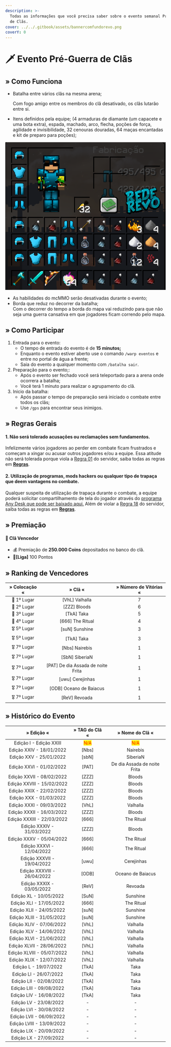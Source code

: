 ```yaml
---
description: >-
  Todas as informações que você precisa saber sobre o evento semanal Pré-Guerra
  de Clãs.
cover: ../../.gitbook/assets/bannercomfundorevo.png
coverY: 0
---
```


# 🗡 Evento Pré-Guerra de Clãs

## » Como Funciona

*   Batalha entre vários clãs na mesma arena;

    Com fogo amigo entre os membros do clã desativado, os clãs lutarão entre si.
* Itens definidos pela equipe; (4 armaduras de diamante (um capacete e uma bota extra), espada, machado, arco, flecha, poções de força, agilidade e invisibilidade, 32 cenouras douradas, 64 maças encantadas e kit de preparo para poções);

![](<../../.gitbook/assets/image (17) (1) (1) (1) (1).png>)

* As habilidades do mcMMO serão desativadas durante o evento;
* Borda que reduz no decorrer da batalha;\
  Com o decorrer do tempo a borda do mapa vai reduzindo para que não seja uma guerra cansativa em que jogadores ficam correndo pelo mapa.

## » Como Participar

1. Entrada para o evento:
   * O tempo de entrada do evento é de **15 minutos;**
   * Enquanto o evento estiver aberto use o comando `/warp eventos` e entre no portal de água a frente;
   * Saia do evento a qualquer momento com `/batalha sair`.
2. Preparação para o evento;:
   * Após o evento ser fechado você será teleportado para a arena onde ocorrera a batalha;
   * Você terá 1 minuto para realizar o agrupamento do clã.
3. Inicio da batalha:
   * Após passar o tempo de preparação será iniciado o combate entre todos os clãs;
   * Use `/gps` para encontrar seus inimigos.

## » Regras Gerais

#### **1. Não será tolerado acusações ou reclamações sem fundamentos.**

Infelizmente vários jogadores ao perder em combate ficam frustrados e começam a xingar ou acusar outros jogadores e/ou a equipe. Essa atitude não será tolerada porque viola a [Regra 01](https://wiki.rederevo.com/regras/chat#01) do servidor, saiba todas as regras em [**Regras**](../../regras/).

#### **2. Utilização de programas, mods hackers ou qualquer tipo de trapaça que deem vantagens no combate.**

Qualquer suspeita de utilização de trapaça durante o combate, a equipe poderá solicitar compartilhamento de tela do jogador através do [programa Any Desk que pode ser baixado aqui.](https://anydesk.com/pt/downloads) Além de violar a [Regra 18](https://wiki.rederevo.com/regras/jogabilidade#01-7) do servidor, saiba todas as regras em [**Regras**](../../regras/).

## » Premiação

#### 🥇 **Clã Vencedor**

* :moneybag: Premiação de **250.000 Coins** depositados no banco do clã.
* 💎**\[Liga]** 100 Pontos

## » Ranking de Vencedores

| » Colocação « |               » Clã «               | » Número de Vitórias « |
| :-----------: | :---------------------------------: | :--------------------: |
|  🥇 1º Lugar  |           \[VhL] Valhalla           |            7           |
|  🥈 2º Lugar  |            \[ZZZ] Bloods            |            6           |
|  🥉 3º Lugar  |             \[TkA] Taka             |            5           |
|  🏅 4º Lugar  |          \[666] The Ritual          |            4           |
|  🎖️ 5º Lugar |           \[suN] Sunshine           |            3           |
|  🎖️ 5º Lugar |             \[TkA] Taka             |            3           |
|  🎖️ 7º Lugar |           \[Nbs] Nairebis           |            1           |
|  🎖️ 7º Lugar |           \[SbN] SiberiaN           |            1           |
|  🎖️ 7º Lugar | \[PAT] De dia Assada de noite Frita |            1           |
|  🎖️ 7º Lugar |          \[uwu] Cerejinhas          |            1           |
|  🎖️ 7º Lugar |       \[ODB] Oceano de Baiacus      |            1           |
|  🎖️ 7º Lugar |            \[ReV] Revoada           |            1           |

## » Histórico do Evento

|          » Edição «         |            » TAG do Clã «           |           » Nome do Clã «           |
| :-------------------------: | :---------------------------------: | :---------------------------------: |
|   Edição I - Edição XXIII   | <mark style="color:red;">N/A</mark> | <mark style="color:red;">N/A</mark> |
|   Edição XXIV - 18/01/2022  |                \[Nbs]               |               Nairebis              |
|   Edição XXV - 25/01/2022   |                \[sbN]               |               SiberiaN              |
|   Edição XXVI - 01/02/2022  |                \[PAT]               |     De dia Assada de noite Frita    |
|  Edição XXVII - 08/02/2022  |                \[ZZZ]               |                Bloods               |
|  Edição XXVIII - 15/02/2022 |                \[ZZZ]               |                Bloods               |
|   Edição XXIX - 22/02/2022  |                \[ZZZ]               |                Bloods               |
|   Edição XXX - 01/03/2022   |                \[ZZZ]               |                Bloods               |
|   Edição XXXI - 09/03/2022  |                \[VhL]               |               Valhalla              |
|  Edição XXXII - 16/03/2022  |                \[ZZZ]               |                Bloods               |
|  Edição XXXIII - 22/03/2022 |                \[666]               |              The Ritual             |
|  Edição XXXIV - 31/03/2022  |                \[ZZZ]               |                Bloods               |
|   Edição XXXV - 05/04/2022  |                \[666]               |              The Ritual             |
|  Edição XXXVI - 12/04/2022  |                \[666]               |              The Ritual             |
|  Edição XXXVII - 19/04/2022 |                \[uwu]               |              Cerejinhas             |
| Edição XXXVIII - 26/04/2022 |                \[ODB]               |          Oceano de Baiacus          |
|  Edição XXXIX - 03/05/2022  |                \[ReV]               |               Revoada               |
|    Edição XL - 10/05/2022   |                \[SuN]               |               Sunshine              |
|   Edição XLI - 17/05/2022   |                \[666]               |              The Ritual             |
|   Edição XLII - 24/05/2022  |                \[suN]               |               Sunshine              |
|  Edição XLIII - 31/05/2022  |                \[suN]               |               Sunshine              |
|   Edição XLIV - 07/06/2022  |                \[VhL]               |               Valhalla              |
|   Edição XLV - 14/06/2022   |                \[VhL]               |               Valhalla              |
|   Edição XLVI - 21/06/2022  |                \[VhL]               |               Valhalla              |
|  Edição XLVII - 28/06/2022  |                \[VhL]               |               Valhalla              |
|  Edição XLVIII - 05/07/2022 |                \[VhL]               |               Valhalla              |
|   Edição XLIX - 12/07/2022  |                \[VhL]               |               Valhalla              |
|    Edição L - 19/07/2022    |                \[TkA]               |                 Taka                |
|    Edição LI - 26/07/2022   |                \[TkA]               |                 Taka                |
|   Edição LII - 02/08/2022   |                \[TkA]               |                 Taka                |
|   Edição LIII - 09/08/2022  |                \[TkA]               |                 Taka                |
|   Edição LIV - 16/08/2022   |                \[TkA]               |                 Taka                |
|    Edição LV - 23/08/2022   |                  -                  |                  -                  |
|   Edição LVI - 30/08/2022   |                  -                  |                  -                  |
|   Edição LVII - 06/09/2022  |                  -                  |                  -                  |
|  Edição LVIII - 13/09/2022  |                  -                  |                  -                  |
|   Edição LIX - 20/09/2022   |                  -                  |                  -                  |
|    Edição LX - 27/09/2022   |                  -                  |                  -                  |
